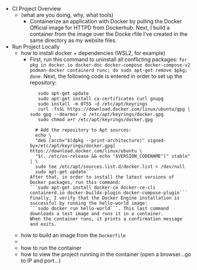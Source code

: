 - CI Project Overview
  - (what are you doing, why, what tools)
    - Containerize an application with Docker by pulling the Docker Official image for HTTPD from Dockerhub. Next, I build a container from the image over the Docke      rfile I've created in the same directory as my website files.
- Run Project Locally
  - how to install docker + dependencies (WSL2, for example)
    - First, run this command to uninstall all conflicting packages: 
      ```for pkg in docker.io docker-doc docker-compose docker-compose-v2 podman-docker containerd runc; do sudo apt-get remove $pkg; done```.
      Next, the following code is entered in order to set up the repository: 
		```# Add Docker's official GPG key:
 		   sudo apt-get update
		   sudo apt-get install ca-certificates curl gnupg
		   sudo install -m 0755 -d /etc/apt/keyrings
		   curl -fsSL https://download.docker.com/linux/ubuntu/gpg | sudo gpg --dearmor -o /etc/apt/keyrings/docker.gpg
		   sudo chmod a+r /etc/apt/keyrings/docker.gpg

		  # Add the repository to Apt sources:
		  echo \
  		  "deb [arch="$(dpkg --print-architecture)" signed-by=/etc/apt/keyrings/docker.gpg] https://download.docker.com/linux/ubuntu \
  		  "$(. /etc/os-release && echo "$VERSION_CODENAME")" stable" | \
  		  sudo tee /etc/apt/sources.list.d/docker.list > /dev/null
		  sudo apt-get update```
      After that, in order to install the latest versions of Docker packages, run this command:
      ```sudo apt-get install docker-ce docker-ce-cli containerd.io docker-buildx-plugin docker-compose-plugin```
      Finally, I verify that the Docker Engine installation is successful by running the hello-world image: 
      ```sudo docker run hello-world```. This last command downloads a test image and runs it in a container. 
      When the container runs, it prints a confirmation message and exits.         
  - how to build an image from the `Dockerfile`
  -
  - how to run the container
  - how to view the project running in the container (open a browser...go to IP and port...)
